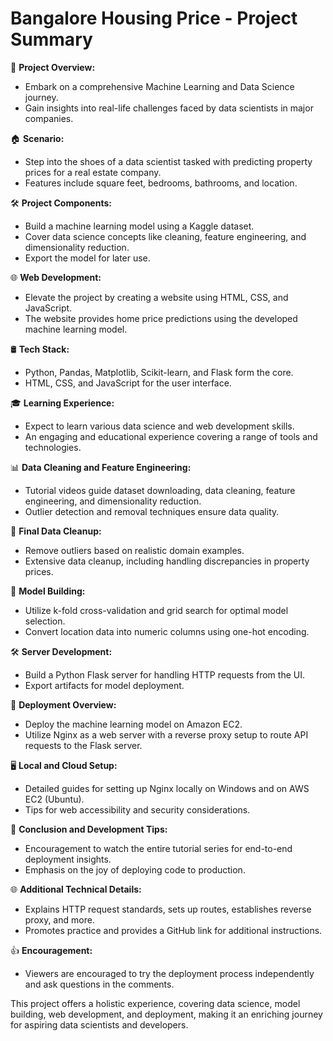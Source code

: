 # Bangalore Housing Price - Project Summary

🚀 **Project Overview:**
- Embark on a comprehensive Machine Learning and Data Science journey.
- Gain insights into real-life challenges faced by data scientists in major companies.

🏠 **Scenario:**
- Step into the shoes of a data scientist tasked with predicting property prices for a real estate company.
- Features include square feet, bedrooms, bathrooms, and location.

🛠️ **Project Components:**
- Build a machine learning model using a Kaggle dataset.
- Cover data science concepts like cleaning, feature engineering, and dimensionality reduction.
- Export the model for later use.

🌐 **Web Development:**
- Elevate the project by creating a website using HTML, CSS, and JavaScript.
- The website provides home price predictions using the developed machine learning model.

🛢️ **Tech Stack:**
- Python, Pandas, Matplotlib, Scikit-learn, and Flask form the core.
- HTML, CSS, and JavaScript for the user interface.

🎓 **Learning Experience:**
- Expect to learn various data science and web development skills.
- An engaging and educational experience covering a range of tools and technologies.

📊 **Data Cleaning and Feature Engineering:**
- Tutorial videos guide dataset downloading, data cleaning, feature engineering, and dimensionality reduction.
- Outlier detection and removal techniques ensure data quality.

🧹 **Final Data Cleanup:**
- Remove outliers based on realistic domain examples.
- Extensive data cleanup, including handling discrepancies in property prices.

🤖 **Model Building:**
- Utilize k-fold cross-validation and grid search for optimal model selection.
- Convert location data into numeric columns using one-hot encoding.

🛠️ **Server Development:**
- Build a Python Flask server for handling HTTP requests from the UI.
- Export artifacts for model deployment.

🚀 **Deployment Overview:**
- Deploy the machine learning model on Amazon EC2.
- Utilize Nginx as a web server with a reverse proxy setup to route API requests to the Flask server.

🖥️ **Local and Cloud Setup:**
- Detailed guides for setting up Nginx locally on Windows and on AWS EC2 (Ubuntu).
- Tips for web accessibility and security considerations.

🔄 **Conclusion and Development Tips:**
- Encouragement to watch the entire tutorial series for end-to-end deployment insights.
- Emphasis on the joy of deploying code to production.

🌐 **Additional Technical Details:**
- Explains HTTP request standards, sets up routes, establishes reverse proxy, and more.
- Promotes practice and provides a GitHub link for additional instructions.

👍 **Encouragement:**
- Viewers are encouraged to try the deployment process independently and ask questions in the comments.

This project offers a holistic experience, covering data science, model building, web development, and deployment, making it an enriching journey for aspiring data scientists and developers.
